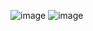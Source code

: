 ![image](https://github.com/user-attachments/assets/15b770f6-3d2a-40ca-b4e7-fa074de580ee)
![image](https://github.com/user-attachments/assets/308b11de-582b-4dc8-b4c1-cfaaac0c9625)
